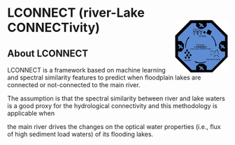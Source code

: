 # LCONNECT (river-Lake CONNECTivity) <img src="img/lconnect.svg" width="120" align="right" />

## About LCONNECT
LCONNECT is a framework based on machine learning and spectral similarity features to predict when floodplain lakes are connected or not-connected to the main river.

The assumption is that the spectral similarity between river and lake waters is a good proxy for the hydrological connectivity and this methodology is applicable when 

the main river drives the changes on the optical water properties (i.e., flux of high sediment load waters) of its flooding lakes.

 


